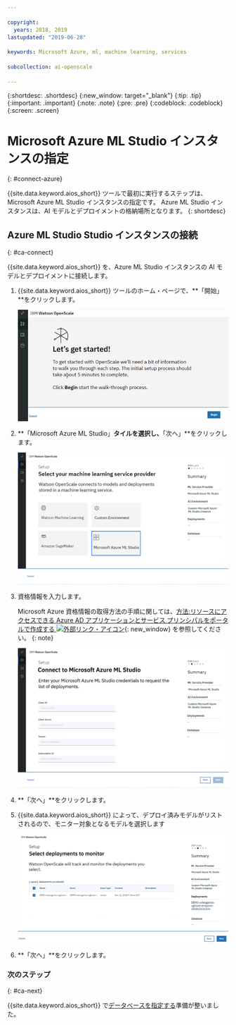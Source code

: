 ```yaml
---

copyright:
  years: 2018, 2019
lastupdated: "2019-06-28"

keywords: Microsoft Azure, ml, machine learning, services

subcollection: ai-openscale

---
```


{:shortdesc: .shortdesc}
{:new_window: target="_blank"}
{:tip: .tip}
{:important: .important}
{:note: .note}
{:pre: .pre}
{:codeblock: .codeblock}
{:screen: .screen}

# Microsoft Azure ML Studio インスタンスの指定
{: #connect-azure}

{{site.data.keyword.aios_short}} ツールで最初に実行するステップは、Microsoft Azure ML Studio インスタンスの指定です。 Azure ML Studio インスタンスは、AI モデルとデプロイメントの格納場所となります。
{: shortdesc}

## Azure ML Studio Studio インスタンスの接続
{: #ca-connect}

{{site.data.keyword.aios_short}} を、Azure ML Studio インスタンスの AI モデルとデプロイメントに接続します。

1.  {{site.data.keyword.aios_short}} ツールのホーム・ページで、**「開始」**をクリックします。

    ![ホーム・ページ](images/gs-config-start.png)

1.  **「Microsoft Azure ML Studio」**タイルを選択し、**「次へ」**をクリックします。

    ![Azure ML Studio の選択](images/connect-azure.png)

1.  資格情報を入力します。

    Microsoft Azure 資格情報の取得方法の手順に関しては、[方法:リソースにアクセスできる Azure AD アプリケーションとサービス プリンシパルをポータルで作成する ![外部リンク・アイコン](../../icons/launch-glyph.svg "外部リンク・アイコン")](https://docs.microsoft.com/en-us/azure/active-directory/develop/howto-create-service-principal-portal){: new_window} を参照してください。
    {: note}

    ![Azure ML Studio 資格情報の入力](images/connect-azure-cred.png)

1.  **「次へ」**をクリックします。

1.  {{site.data.keyword.aios_short}} によって、デプロイ済みモデルがリストされるので、モニター対象となるモデルを選択します

    ![MS Azure デプロイ済みモデルの選択](images/connect-azure-deploys.png)

1.  **「次へ」**をクリックします。

### 次のステップ
{: #ca-next}

{{site.data.keyword.aios_short}} で[データベースを指定する](/docs/services/ai-openscale?topic=ai-openscale-connect-db#connect-db)準備が整いました。
